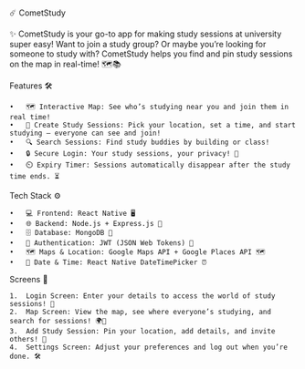 ☄️ CometStudy

✨ CometStudy is your go-to app for making study sessions at university super easy! Want to join a study group? Or maybe you’re looking for someone to study with? CometStudy helps you find and pin study sessions on the map in real-time! 🗺️📚

Features 🛠️

	•	🗺️ Interactive Map: See who’s studying near you and join them in real time!
	•	🏫 Create Study Sessions: Pick your location, set a time, and start studying — everyone can see and join!
	•	🔍 Search Sessions: Find study buddies by building or class!
	•	🔒 Secure Login: Your study sessions, your privacy! 🔐
	•	⏲️ Expiry Timer: Sessions automatically disappear after the study time ends. ⏳

Tech Stack ⚙️

	•	💻 Frontend: React Native 🖥️
	•	🌐 Backend: Node.js + Express.js 🚀
	•	🗄️ Database: MongoDB 🌱
	•	🔐 Authentication: JWT (JSON Web Tokens) 🔑
	•	🗺️ Maps & Location: Google Maps API + Google Places API 🗺️
	•	📆 Date & Time: React Native DateTimePicker ⏰

Screens 📱

	1.	Login Screen: Enter your details to access the world of study sessions! 📝
	2.	Map Screen: View the map, see where everyone’s studying, and search for sessions! 🌍📍
	3.	Add Study Session: Pin your location, add details, and invite others! 🎯
	4.	Settings Screen: Adjust your preferences and log out when you’re done. 🛠️
